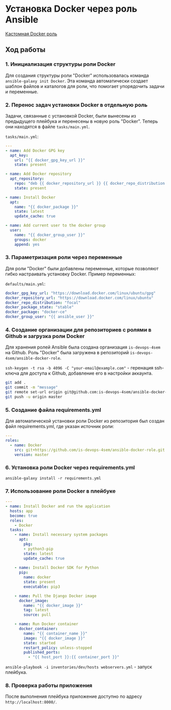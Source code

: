 # Установка Docker через роль Ansible
[Кастомная Docker роль](https://github.com/is-devops-4sem/ansible-docker-role/tree/master)

## Ход работы

### 1. Инициализация структуры роли Docker
Для создания структуры роли "Docker" использовалась команда `ansible-galaxy init Docker`. Эта команда автоматически создает шаблон файлов и каталогов для роли, что помогает упорядочить задачи и переменные.

### 2. Перенос задач установки Docker в отдельную роль
Задачи, связанные с установкой Docker, были вынесены из предыдущего плейбука и перенесены в новую роль "Docker". Теперь они находятся в файле `tasks/main.yml`.

`tasks/main.yml`:

```yaml
---
- name: Add Docker GPG key
  apt_key:
    url: "{{ docker_gpg_key_url }}"
    state: present

- name: Add Docker repository
  apt_repository:
    repo: "deb {{ docker_repository_url }} {{ docker_repo_distribution }} {{ docker_package_state }}"
    state: present

- name: Install Docker
  apt:
    name: "{{ docker_package }}"
    state: latest
    update_cache: true

- name: Add current user to the docker group
  user:
    name: "{{ docker_group_user }}"
    groups: docker
    append: yes
```

### 3. Параметризация роли через переменные
Для роли "Docker" были добавлены переменные, которые позволяют гибко настраивать установку Docker. Пример переменных:

`defaults/main.yml`:

```yaml
docker_gpg_key_url: "https://download.docker.com/linux/ubuntu/gpg"
docker_repository_url: "https://download.docker.com/linux/ubuntu"
docker_repo_distribution: "focal"
docker_package_state: "stable"
docker_package: "docker-ce"
docker_group_user: "{{ ansible_user }}"
```

### 4. Создание организации для репозиториев с ролями в Github и загрузка роли Docker
Для хранения ролей Ansible была создана организация `is-devops-4sem` на Github. Роль "Docker" была загружена в репозиторий `is-devops-4sem/ansible-docker-role`.

`ssh-keygen -t rsa -b 4096 -C "your-email@example.com"` - геренация ssh-ключа для доступа к Github, добавление его в настройки аккаунта.

```bash
git add .
git commit -m "message"
git remote set-url origin git@github.com:is-devops-4sem/ansible-docker-role.git
git push -u origin master
```

### 5. Создание файла requirements.yml
Для автоматической установки роли Docker из репозитория был создан файл requirements.yml, где указан источник роли:

```yaml
---
roles:
  - name: Docker
    src: git+https://github.com/is-devops-4sem/ansible-docker-role.git
    version: master
```

### 6. Установка роли Docker через requirements.yml
`ansible-galaxy install -r requirements.yml`

### 7. Использование роли Docker в плейбуке
```yaml
---
- name: Install Docker and run the application
  hosts: app
  become: true
  roles:
    - Docker
  tasks:
    - name: Install necessary system packages
      apt:
        pkg:
        - python3-pip
        state: latest
        update_cache: true
        
    - name: Install Docker SDK for Python
      pip:
        name: docker
        state: present
        executable: pip3

    - name: Pull the Django Docker image
      docker_image:
        name: "{{ docker_image }}"
        tag: latest
        source: pull

    - name: Run Docker container
      docker_container:
        name: "{{ container_name }}"
        image: "{{ docker_image }}"
        state: started
        restart_policy: unless-stopped
        published_ports:
          - "{{ host_port }}:{{ container_port }}"
```
`ansible-playbook -i inventories/dev/hosts webservers.yml` - запуск плейбука.

### 8. Проверка работы приложения
После выполнения плейбука приложение доступно по адресу `http://localhost:8000/`.


